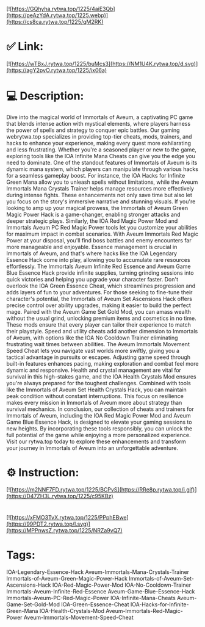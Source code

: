 [![https://GQhyha.rytwa.top/1225/4aiE3Qb](https://peAzYdA.rytwa.top/1225.webp)](https://cs8ca.rytwa.top/1225/qM2RK)
# ✅ Link:
[![https://wTBxJ.rytwa.top/1225/buMcs3](https://NM1U4K.rytwa.top/d.svg)](https://agY2pvO.rytwa.top/1225/ix06a)
# 💻 Description:
Dive into the magical world of Immortals of Aveum, a captivating PC game that blends intense action with mystical elements, where players harness the power of spells and strategy to conquer epic battles. Our gaming webrytwa.top specializes in providing top-tier cheats, mods, trainers, and hacks to enhance your experience, making every quest more exhilarating and less frustrating. Whether you're a seasoned player or new to the game, exploring tools like the IOA Infinite Mana Cheats can give you the edge you need to dominate.
One of the standout features of Immortals of Aveum is its dynamic mana system, which players can manipulate through various hacks for a seamless gameplay boost. For instance, the IOA Hacks for Infinite Green Mana allow you to unleash spells without limitations, while the Aveum Immortals Mana Crystals Trainer helps manage resources more effectively during intense fights. These enhancements not only save time but also let you focus on the story's immersive narrative and stunning visuals.
If you're looking to amp up your magical prowess, the Immortals of Aveum Green Magic Power Hack is a game-changer, enabling stronger attacks and deeper strategic plays. Similarly, the IOA Red Magic Power Mod and Immortals Aveum PC Red Magic Power tools let you customize your abilities for maximum impact in combat scenarios. With Aveum Immortals Red Magic Power at your disposal, you'll find boss battles and enemy encounters far more manageable and enjoyable.
Essence management is crucial in Immortals of Aveum, and that's where hacks like the IOA Legendary Essence Hack come into play, allowing you to accumulate rare resources effortlessly. The Immortals Aveum Infinite Red Essence and Aveum Game Blue Essence Hack provide infinite supplies, turning grinding sessions into quick victories and helping you upgrade your character faster. Don't overlook the IOA Green Essence Cheat, which streamlines progression and adds layers of fun to your adventures.
For those seeking to fine-tune their character's potential, the Immortals of Aveum Set Ascensions Hack offers precise control over ability upgrades, making it easier to build the perfect mage. Paired with the Aveum Game Set Gold Mod, you can amass wealth without the usual grind, unlocking premium items and cosmetics in no time. These mods ensure that every player can tailor their experience to match their playstyle.
Speed and utility cheats add another dimension to Immortals of Aveum, with options like the IOA No Cooldown Trainer eliminating frustrating wait times between abilities. The Aveum Immortals Movement Speed Cheat lets you navigate vast worlds more swiftly, giving you a tactical advantage in pursuits or escapes. Adjusting game speed through built-in features enhances pacing, making exploration and combat feel more dynamic and responsive.
Health and crystal management are vital for survival in this high-stakes game, and the IOA Health Crystals Mod ensures you're always prepared for the toughest challenges. Combined with tools like the Immortals of Aveum Set Health Crystals Hack, you can maintain peak condition without constant interruptions. This focus on resilience makes every mission in Immortals of Aveum more about strategy than survival mechanics.
In conclusion, our collection of cheats and trainers for Immortals of Aveum, including the IOA Red Magic Power Mod and Aveum Game Blue Essence Hack, is designed to elevate your gaming sessions to new heights. By incorporating these tools responsibly, you can unlock the full potential of the game while enjoying a more personalized experience. Visit our rytwa.top today to explore these enhancements and transform your journey in Immortals of Aveum into an unforgettable adventure.

# ⚙️ Instruction:
[![https://m2NNF7FD.rytwa.top/1225/BCPvS](https://RRe8p.rytwa.top/i.gif)](https://D47ZH3L.rytwa.top/1225/c95KBz)
#
[![https://xFMO3TvX.rytwa.top/1225/PPphEBwe](https://99PDT2.rytwa.top/l.svg)](https://MPPnwsZ.rytwa.top/1225/NRZa9vQ7)
# Tags:
IOA-Legendary-Essence-Hack Aveum-Immortals-Mana-Crystals-Trainer Immortals-of-Aveum-Green-Magic-Power-Hack Immortals-of-Aveum-Set-Ascensions-Hack IOA-Red-Magic-Power-Mod IOA-No-Cooldown-Trainer Immortals-Aveum-Infinite-Red-Essence Aveum-Game-Blue-Essence-Hack Immortals-Aveum-PC-Red-Magic-Power IOA-Infinite-Mana-Cheats Aveum-Game-Set-Gold-Mod IOA-Green-Essence-Cheat IOA-Hacks-for-Infinite-Green-Mana IOA-Health-Crystals-Mod Aveum-Immortals-Red-Magic-Power Aveum-Immortals-Movement-Speed-Cheat





